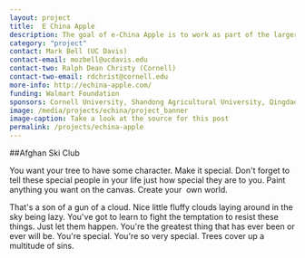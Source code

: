 ```yaml
---
layout: project
title:  E China Apple
description: The goal of e-China Apple is to work as part of the larger Cornell-managed "China Apple" project to help increase incomes of poor farmers in China (especially women farmers) while producing safer apples for the millions of consumers in China and around the world.
category: "project"
contact: Mark Bell (UC Davis)
contact-email: mozbell@ucdavis.edu
contact-two: Ralph Dean Christy (Cornell)
contact-two-email: rdchrist@cornell.edu
more-info: http://echina-apple.com/
funding: Walmart Foundation
sponsors: Cornell University, Shandong Agricultural University, Qingdao Agricultural University, and Shandong Extension Division of Fruits and Teas, Northwest Agriculture & Forestry University and Shaanxi Fruit Bureau
image: /media/projects/echina/project_banner
image-caption: Take a look at the source for this post
permalink: /projects/echina-apple
---
```


##Afghan Ski Club

You want your tree to have some character. Make it special. Don't forget to tell these special people in your life just how special they are to you. Paint anything you want on the canvas. Create your  own world.

That's a son of a gun of a cloud. Nice little fluffy clouds laying around in the sky being lazy. You've got to learn to fight the temptation to resist these things. Just let them happen. You're the greatest thing that has ever been or ever will be. You're special. You're so very special. Trees cover up a multitude of sins.
